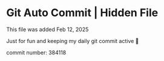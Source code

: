 # Git Auto Commit | Hidden File

This file was added Feb 12, 2025

Just for fun and keeping my daily git commit active 🤪

commit number: 384118
